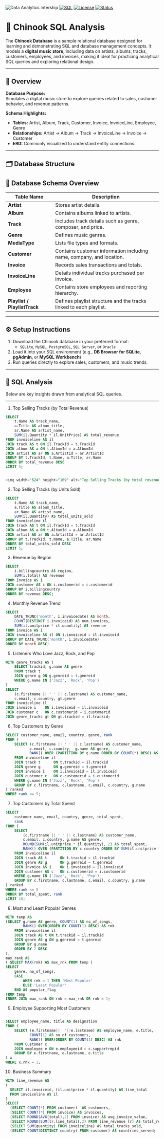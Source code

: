 
![Data Analytics Intership](https://img.shields.io/badge/Data_Analytics-Intership-orange)
[![SQL](https://img.shields.io/badge/SQL-PostgreSQL-blue)](https://www.postgresql.org/)
[![License](https://img.shields.io/badge/License-MIT-green.svg)](LICENSE)
[![Status](https://img.shields.io/badge/Status-Completed-success)]()

# 🎵 Chinook SQL Analysis

The **Chinook Database** is a sample relational database designed for learning and demonstrating SQL and database management concepts. It models a **digital music store**, including data on artists, albums, tracks, customers, employees, and invoices, making it ideal for practicing analytical SQL queries and exploring relational design.

---

## 📘 Overview

**Database Purpose:**  
Simulates a digital music store to explore queries related to sales, customer behavior, and revenue patterns.  

**Schema Highlights:**  
- **Tables:** Artist, Album, Track, Customer, Invoice, InvoiceLine, Employee, Genre  
- **Relationships:** Artist → Album → Track → InvoiceLine → Invoice → Customer  
- **ERD:** Commonly visualized to understand entity connections.

---

## 🗂 Database Structure

## 🧩 Database Schema Overview

| Table Name            | Description |
|------------------------|-------------|
| **Artist**             | Stores artist details. |
| **Album**              | Contains albums linked to artists. |
| **Track**              | Includes track details such as genre, composer, and price. |
| **Genre**              | Defines music genres. |
| **MediaType**          | Lists file types and formats. |
| **Customer**           | Contains customer information including name, company, and location. |
| **Invoice**            | Records sales transactions and totals. |
| **InvoiceLine**        | Details individual tracks purchased per invoice. |
| **Employee**           | Contains store employees and reporting hierarchy. |
| **Playlist / PlaylistTrack** | Defines playlist structure and the tracks linked to each playlist. |



---

## ⚙️ Setup Instructions

1. Download the Chinook database in your preferred format:  
   - `SQLite`, `MySQL`, `PostgreSQL`, `SQL Server`, or `Oracle`
2. Load it into your SQL environment (e.g., **DB Browser for SQLite**, **pgAdmin**, or **MySQL Workbench**)
3. Run queries directly to explore sales, customers, and music trends.

---

## 🧠 SQL Analysis

Below are key insights drawn from analytical SQL queries.  

---
 1. Top Selling Tracks (by Total Revenue)

```sql
SELECT 
    t.Name AS track_name,
    a.Title AS album_title,
    ar.Name AS artist_name,
    SUM(il.Quantity * il.UnitPrice) AS total_revenue
FROM invoiceline AS il
JOIN track AS t ON il.TrackId = t.TrackId
JOIN album AS a ON t.AlbumId = a.AlbumId
JOIN artist AS ar ON a.ArtistId = ar.ArtistId
GROUP BY t.TrackId, t.Name, a.Title, ar.Name
ORDER BY total_revenue DESC
LIMIT 5;


<img width="524" height="169" alt="Top Selling Tracks (by total revenue)" src="https://github.com/user-attachments/assets/9c0548d7-21aa-452b-acf4-021b82e61fca" />

```
 2. Top Selling Tracks (by Units Sold)
```sql
SELECT 
    t.Name AS track_name,
    a.Title AS album_title,
    ar.Name AS artist_name,
    SUM(il.Quantity) AS total_units_sold
FROM invoiceline il
JOIN track AS t ON il.TrackId = t.TrackId
JOIN album AS a ON t.AlbumId = a.AlbumId
JOIN artist AS ar ON a.ArtistId = ar.ArtistId
GROUP BY t.TrackId, t.Name, a.Title, ar.Name
ORDER BY total_units_sold DESC
LIMIT 5;
```
 3. Revenue by Region
```sql
SELECT 
    i.billingcountry AS region, 
    SUM(i.total) AS revenue 
FROM Invoice AS i
JOIN customer AS c ON i.customerid = c.customerid
GROUP BY i.billingcountry
ORDER BY revenue DESC;
```
4. Monthly Revenue Trend
```sql
SELECT 
    DATE_TRUNC('month', i.invoicedate) AS month,
    COUNT(DISTINCT i.invoiceid) AS num_invoices,
    SUM(il.unitprice * il.quantity) AS revenue
FROM invoice AS i
JOIN invoiceline AS il ON i.invoiceid = il.invoiceid
GROUP BY DATE_TRUNC('month', i.invoicedate)
ORDER BY month DESC;
```

 5. Listeners Who Love Jazz, Rock, and Pop
```sql
WITH genre_tracks AS (
    SELECT trackid, g.name AS genre
    FROM track t
    JOIN genre g ON g.genreid = t.genreid
    WHERE g.name IN ('Jazz', 'Rock', 'Pop')
)
SELECT 
    (c.firstname || ' ' || c.lastname) AS customer_name, 
    c.email, c.country, gt.genre
FROM invoiceline il
JOIN invoice i    ON i.invoiceid = il.invoiceid
JOIN customer c   ON c.customerid = i.customerid
JOIN genre_tracks gt ON gt.trackid = il.trackid;
```

6. Top Customers by Genre
```sql
SELECT customer_name, email, country, genre, rank
FROM (
    SELECT (c.firstname || ' ' || c.lastname) AS customer_name,
           c.email, c.country,  g.name AS genre,
           RANK() OVER (PARTITION BY g.name ORDER BY COUNT(*) DESC) AS rank
    FROM invoiceline il
    JOIN track t      ON t.trackid = il.trackid
    JOIN genre g      ON g.genreid = t.genreid
    JOIN invoice i    ON i.invoiceid = il.invoiceid
    JOIN customer c   ON c.customerid = i.customerid
    WHERE g.name IN ('Jazz', 'Rock', 'Pop')
    GROUP BY c.firstname, c.lastname, c.email, c.country, g.name
) ranked
WHERE rank <= 5;
```

 7. Top Customers by Total Spend
```sql
SELECT 
    customer_name, email, country, genre, total_spent,
    rank
FROM (
    SELECT 
        (c.firstname || ' ' || c.lastname) AS customer_name,
        c.email, c.country, g.name AS genre,
        ROUND(SUM(il.unitprice * il.quantity), 2) AS total_spent,
        RANK() OVER (PARTITION BY c.country ORDER BY SUM(il.unitprice * il.quantity) DESC) AS rank
    FROM invoiceline il
    JOIN track AS t      ON t.trackid = il.trackid
    JOIN genre AS g      ON g.genreid = t.genreid
    JOIN invoice AS i    ON i.invoiceid = il.invoiceid
    JOIN customer AS c   ON c.customerid = i.customerid
    WHERE g.name IN ('Jazz', 'Rock', 'Pop')
    GROUP BY c.firstname, c.lastname, c.email, c.country, g.name
) ranked
WHERE rank <= 5
ORDER BY total_spent, rank
LIMIT 10;
```


 8. Most and Least Popular Genres
```sql
WITH temp AS 
(SELECT g.name AS genre, COUNT(1) AS no_of_songs,
        RANK() OVER(ORDER BY COUNT(1) DESC) AS rnk
    FROM invoiceline il
    JOIN track AS t ON t.trackid = il.trackid
    JOIN genre AS g ON g.genreid = t.genreid
    GROUP BY g.name
    ORDER BY 2 DESC
),
max_rank AS 
( SELECT MAX(rnk) AS max_rnk FROM temp )
SELECT 
    genre, no_of_songs,
    CASE 
        WHEN rnk = 1 THEN 'Most Popular' 
        ELSE 'Least Popular' 
    END AS popular_flag
FROM temp
INNER JOIN max_rank ON rnk = max_rnk OR rnk = 1;
```


 9. Employee Supporting Most Customers
```sql

SELECT employee_name, title AS designation
FROM (
    SELECT (e.firstname||' '||e.lastname) AS employee_name, e.title,
           COUNT(1) AS no_of_customers,
           RANK() OVER(ORDER BY COUNT(1) DESC) AS rnk
    FROM Customer c
    JOIN employee e ON e.employeeid = c.supportrepid
    GROUP BY e.firstname, e.lastname, e.title
) x
WHERE x.rnk = 1;
```


10. Business Summary
```sql
WITH line_revenue AS 
(
  SELECT il.invoiceid, (il.unitprice * il.quantity) AS line_total
  FROM invoiceline AS il
)
SELECT
  (SELECT COUNT(*) FROM customer)  AS customers,
  (SELECT COUNT(*) FROM invoice) AS invoices,
  (SELECT ROUND(AVG(total),2) FROM invoice) AS avg_invoice_value,
  (SELECT ROUND(SUM(lr.line_total),2) FROM line_revenue lr) AS total_revenue,
  (SELECT SUM(quantity) FROM invoiceline) AS total_tracks_sold,
  (SELECT COUNT(DISTINCT country) FROM customer) AS countries_served;
```



